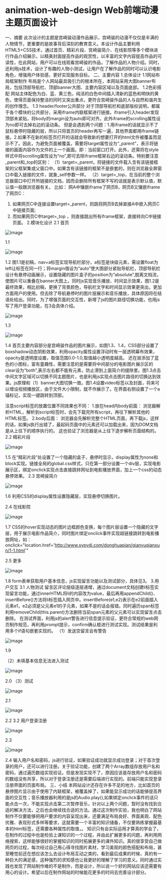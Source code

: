 # animation-web-design Web前端动漫主题页面设计
一、摘要
此次设计的主题是宫崎骏动漫作品展示，宫崎骏的动漫不仅仅是丰满的人物情节，更重要的是故事背后深刻的教育意义。本设计作品主要利用HTML5+CSS技术，通过首页、精彩片段、宫崎骏简介、在线影院等多个模块进行作品介绍展示，以精美封面提高作品的观赏性，以丰富的文字内容提高作品的可读性，在此网站，用户可以在线观看宫崎骏的作品，了解作品的人物介绍。同时，还利用js技术，设计了有趣的人物小测试，让用户在了解作品的同时可以认识电影角色，增强用户体验感，更好实现服务目标。
二、主要内容
1.总体设计
1.1网站布局框架制作
布局是个人网站最具吸引力的根本所在，本网站采用大图banner布局，包括顶部导航栏、顶部banner大图、主要内容区域以及页面底部。
1.2色彩搭配
网站主体配色为白、蓝、黄三色，纯洁的白色中间插入清新的蓝色和明快的黄色，使得页面保持整洁的同时又突出重点，更符合宫崎骏作品的人与自然和谐共生的创作理念。
1.3 header/footer公共部分
对于顶部导航栏和底部版权说明，都属于各个模块的公共部分，采用iframe内联框架进行链接。iframe引入header发现顶部未紧贴，将body的margin设为auto即可对齐。此外iframe的scrolling属性设为no即可去掉右边的滚动条。
但是会遇到两个问题：1.用iframe的话就显示不了鼠标悬停时隐藏的层，所以只将首页的header再写一遍，其他界面都用iframe链接。2.如果不在新的标签页打开的话就会导致新的想要打开的html文件被覆盖而显示不了。因此，为避免页面被覆盖，需要将target属性设为“_parent”，表示将链接的画面内容作为文件的上一个画面。即：当前窗口打开。此外，还需将在style样式中将scrolling属性设为“no”,即可去除iframe框架右边的滚动条。特别要注意_parent和_top的区别：
（1）target=_parent，将链接的文件载入含有该链接框架的父框架集或父窗口中。如果含有该链接的框架不是嵌套的，则在浏览器全屏窗口中载入链接的文件，就象_self参数一样。 
（2）target=_top，在当前的整个浏览器窗口中打开所链接的文档，因而会删除所有框架不写的话就是表示默认值，默认值一般跟浏览器有关。 
比如：
网A中镶嵌iframe了网页B，网页B又镶嵌iframe了网页C：
1. 如果网页C中连接设置target=_parent，则跳将网页B去掉直接A中嵌入网页C中链接页面;
2. 而如果网页C中target=_top ，则直接跳出所有iframe框架，直接转向C中链接页面。
2.模块化设计
2.1 首页
   
 ![image](https://github.com/user-attachments/assets/2f91215f-07c3-4b83-99fc-2706dcb4d9f9)

1.1

![image](https://github.com/user-attachments/assets/51a6f4d9-9135-4510-97ed-0d75887509ea)

1.2
图1.1是初稿，nav+a标签实现导航栏部分，a标签是块级元素，需设置float为left让标签在同一行；将margin值设为“auto”使大图部分紧贴导航栏，顶部导航栏设计有悬停动画展示，设置隐藏的图片盒子的position为“absolute”,脱离文档流，使图片可以重叠在banner大图上。同时js实现音乐播放、时间显示效果，图1.2是最终效果，相比初稿，更换了背景颜色，导航栏文字和时间显示效果更突出，更加方面用户的使用。但去除了导航悬停时的图片层展示和音乐播放，具体原因将在结语处给出。同时，为了增强页面的交互性，新增了js的图片路径切换功能，也用js写了用户登录功能，在3会具体介绍。

![image](https://github.com/user-attachments/assets/02769533-dd47-48c9-a996-09d543cd8096)

1.3

![image](https://github.com/user-attachments/assets/c8d62813-9463-4d6b-9c7a-e7d8887a58e1)

1.4
首页主要内容部分是宫崎骏作品的图片展示，如图1.3、1.4，CSS部分设置了boxshadow动态阴影效果，利用opacity属性设置浮动时有一层透明幕布效果，
opacity是透明度设置，取值范围0.0-1.0,取值越小透明度越高。
还在层添加了蓝色的小图标，富有童趣性，需要注意的是需要将中间部分的电影图片展示区的clear设为“both”,表示左右都不能有元素，防止滑到上面简介的缝隙里。图1.3点击中间文字区域可以切换不同主题图片，也是利用js实现点击图片路径的切换达到效果。js原理和（1）banner大图切换一致。图1.4设置video标签以及封面，将来可以增设视频播放区，由于文件大小限制，就不作展示了。在界面右侧设置了一个a锚标记，实现一键跳转到顶部。

注意script标签的放置位置不同效果也不同：
1.放在head内body前面：
  浏览器解析HTML，解析到script标签时，会先下载完所有script，再往下解析其他的HTML标签。
2.body后面：
  浏览器会先解析完整个HTML页面，再下载js，这样的话，如果js执行出错了，最起码页面中的元素还可以加载出来，因为DOM文档是从上往下的顺序执行的。 
这也验证了浏览器是从上往下逐步解析页面结构的。
2.2 精彩片段

 ![image](https://github.com/user-attachments/assets/d11f684e-e85e-4b76-827a-a1be799a534d)
 
1.5
在“精彩片段”处设置了一个隐藏的盒子，悬停时显示，display属性为none和block实现。链接全局的global.css样式，只在第一部分设置一个div层，实现电影展示区，绑定onclick实现点击直接跳转网址到电影播放界面，加上一个css的动态悬停效果。
2.3 宫崎骏简介

![image](https://github.com/user-attachments/assets/1fb88ec8-e7ab-4528-8a9b-0f0a9033bbcc)

1.6
利用CSS的display属性设置隐藏层，实现悬停切换图片。

2.4 在线影院

![image](https://github.com/user-attachments/assets/5e19c973-182e-46c4-8363-04d3213bee08)

1.7
CSS的hover实现动态的图片边框颜色变换，每个图片层设置一个隐藏的文字层，用于展示电影作品简介，同时图片绑定onclick事件实现超链接跳转到电影播放网址，如：
onclick="location.href='http://www.sypydj.com/donghuapian/qianyuqianxun/1-1.html'"

2.5 更多

![image](https://github.com/user-attachments/assets/7cefae47-38b8-4ec7-9987-b9efa55dbbf8)

1.8
form表单获取用户基本信息，js实现留言功能以及测试部分，具体见3。
3.用户交互
3.1 人物测试
留言区评论层级逐层递增，通过document文档创建li标签实现留言功能，通过innerHTML将li的内容改为value，最后再用appendChild()、insertBefore()方法将li标签插入网页中。insertBefore(e1,e2)表示在e2前面插入元素e1，e2必须是父元素e1的子元素，如果不是的话会报错。同时遍历span标签利用removeChild(this.parent)方法删除当前span元素的父元素可以实现留言点击删除。
在测试界面，利用js的alert警告进行信息提示验证，更符合常规的web网页制作规范，再利用prompt提示，confirm确认框进行测试实现。测试结果是利用多个if语句嵌套实现的。
（1）发送空留言会有警告

![image](https://github.com/user-attachments/assets/b5d0b628-785e-4b2a-8ca9-0e5fb6fc0a43)

1.9

（2）未填基本信息无法进入测试

![image](https://github.com/user-attachments/assets/dd6a0087-25e2-4302-9ab2-4f8402092b13) 

2.0
（3）测试

 ![image](https://github.com/user-attachments/assets/f27878f6-60f2-42df-9263-bd2be70082de)
 
2.1

 ![image](https://github.com/user-attachments/assets/efd3bd93-00ed-498f-bb81-c26927fd395b)
 
2.2 
3.2 用户登录注册

![image](https://github.com/user-attachments/assets/708140d6-c853-469e-97e5-15db798c3a75)

2.3

 ![image](https://github.com/user-attachments/assets/c594509a-96d4-450c-80dd-8298207ab24d)
 
2.4
输入用户名和密码，js进行验证，如果验证成功就显示成功登录；对于首次登录的用户，还可以进行注册。关于验证功能，创建了两个Array数组存放用户名和密码，通过遍历数组实现验证。但是发现实现不了，原因应该是存放用户名和密码的数组没有共享，所以对于登录注册还是需要后端进行实现的。前端只能实现登录注册界面的页面布局。
三、小结
本网站设计还存在许多不足的地方，比如首页的悬停图片显示由于使用了内联框架，被覆盖掉了，如果能显示成功的话能够提高界面的交互性；音乐播放器利用的是js的Audio.play(),如果绑定onclick事件的话只能点击一次，不能实现点击第二次暂停音乐，针对以上两个问题，暂时没有找到合适的解决方法，之后也会继续找合适的方法。通过这次制作实验，我也明白了网站制作不仅要能够把用户要求的内容呈现出来，还要满足布局良好、界面美观、配色优雅、表现形式多样等要求，这就需要一个丰富的知识储备，不仅要熟练掌握最基本的html标签，还需要各种属性的取值，。
知识只有会实际运用才算真的学会了，在制作的过程中也是检验上课知识的一个过程，并由此扩展更多的问题，再利用网络搜索，这样能够很好的掌握知识的同时拓展更多的课外知识。真的很享受自己做网页的过程，每次经过自己用心得寻找图片素材，学习美观的颜色搭配和布局，甚至睡觉前还在想应该怎么去设计布局互动之类的，看到最后成果的时候，真的有一种巨大的满足感，这种强烈的求知感也让我更好的理解了学习的意义。同时通过实践也发现了网站制作难的不是制作，而是设计，所以说一个好的网站应该还需要有用心的设计。希望以后在制作网站的时候能花更多的时间去完善设计部分。


